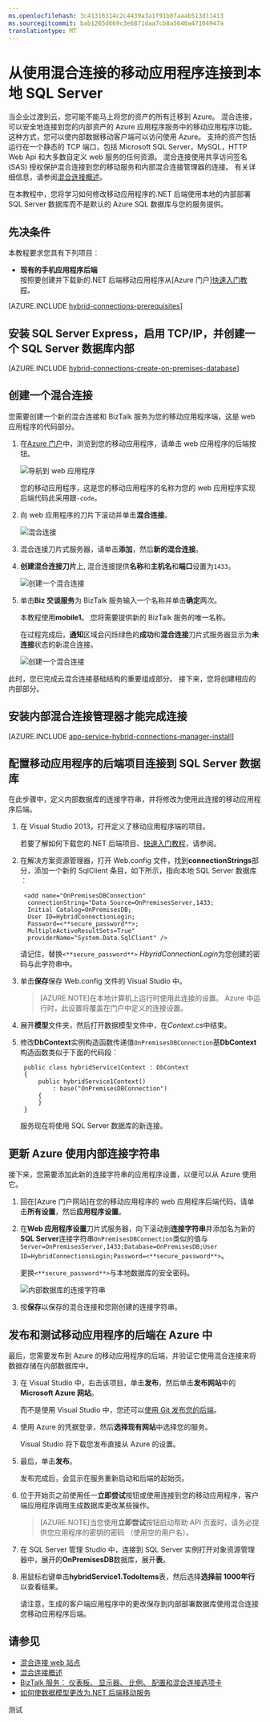 ```yaml
---
ms.openlocfilehash: 3c41316314c2c4439a3a1f91b8faaab513d11413
ms.sourcegitcommit: bab1265d669c3e6871daa7cb8a5640a47104947a
translationtype: MT
---
```

<properties
    pageTitle="连接到使用混合连接本地 SQL Server 的 Azure 的移动应用程序 |Microsoft Azure"
    description="了解如何连接到内部部署 SQL Server 中使用混合连接的应用程序服务移动应用程序"
    services="app-service\mobile"
    documentationCenter=""
    authors="ggailey777"
    manager="dwrede"
    editor=""/>

<tags
    ms.service="app-service-mobile"
    ms.workload="mobile"
    ms.tgt_pltfrm="na"
    ms.devlang="multiple"
    ms.topic="get-started-article"
    ms.date="07/30/2015"
    ms.author="glenga"/>


# 从使用混合连接的移动应用程序连接到本地 SQL Server

当企业过渡到云，您可能不能马上将您的资产的所有迁移到 Azure。 混合连接，可以安全地连接到您的内部资产的 Azure 应用程序服务中的移动应用程序功能。 这种方式，您可以使内部数据移动客户端可以访问使用 Azure。 支持的资产包括运行在一个静态的 TCP 端口，包括 Microsoft SQL Server，MySQL，HTTP Web Api 和大多数自定义 web 服务的任何资源。 混合连接使用共享访问签名 (SAS) 授权保护混合连接到您的移动服务和内部混合连接管理器的连接。 有关详细信息，请参阅[混合连接概述](../integration-hybrid-connection-overview.md)。

在本教程中，您将学习如何修改移动应用程序的.NET 后端使用本地的内部部署 SQL Server 数据库而不是默认的 Azure SQL 数据库与您的服务提供。

## 先决条件 ##

本教程要求您具有下列项目︰

- **现有的手机应用程序后端** <br/>按照要创建并下载新的.NET 后端移动应用程序从[Azure 门户][快速入门教程](app-service-mobile-dotnet-backend-windows-store-dotnet-get-started-preview.md)。

[AZURE.INCLUDE [hybrid-connections-prerequisites](../../includes/hybrid-connections-prerequisites.md)]

## 安装 SQL Server Express，启用 TCP/IP，并创建一个 SQL Server 数据库内部

[AZURE.INCLUDE [hybrid-connections-create-on-premises-database](../../includes/hybrid-connections-create-on-premises-database.md)]

## 创建一个混合连接

您需要创建一个新的混合连接和 BizTalk 服务为您的移动应用程序端，这是 web 应用程序的代码部分。

1. 在[Azure 门户]中，浏览到您的移动应用程序，请单击 web 应用程序的后端按钮。

    ![导航到 web 应用程序](./media/app-service-mobile-dotnet-backend-hybrid-connections-get-started-preview/mobile-app-link-to-web-app-backend.png)

    您的移动应用程序，这是您的移动应用程序的名称为您的 web 应用程序实现后端代码此采用跟`-code`。

2. 向 web 应用程序的刀片下滚动并单击**混合连接**。

    ![混合连接](./media/app-service-mobile-dotnet-backend-hybrid-connections-get-started-preview/start-hybrid-connection.png)

2. 混合连接刀片式服务器，请单击**添加**，然后**新的混合连接**。

3. **创建混合连接刀片**上, 混合连接提供**名称**和**主机名**和**端口**设置为`1433`。

    ![创建一个混合连接](./media/app-service-mobile-dotnet-backend-hybrid-connections-get-started-preview/create-hybrid-connection.png)

4. 单击**Biz 交谈服务**为 BizTalk 服务输入一个名称并单击**确定**两次。

    本教程使用**mobile1**。 您将需要提供新的 BizTalk 服务的唯一名称。

    在过程完成后，**通知**区域会闪烁绿色的**成功**和**混合连接**刀片式服务器显示为**未连接**状态的新混合连接。

    ![创建一个混合连接](./media/app-service-mobile-dotnet-backend-hybrid-connections-get-started-preview/hybrid-connection-created.png)

此时，您已完成云混合连接基础结构的重要组成部分。 接下来，您将创建相应的内部部分。

## 安装内部混合连接管理器才能完成连接

[AZURE.INCLUDE [app-service-hybrid-connections-manager-install](../../includes/app-service-hybrid-connections-manager-install.md)]

## 配置移动应用程序的后端项目连接到 SQL Server 数据库

在此步骤中，定义内部数据库的连接字符串，并将修改为使用此连接的移动应用程序后端。

1. 在 Visual Studio 2013，打开定义了移动应用程序端的项目。

    若要了解如何下载您的.NET 后端项目、[快速入门教程](app-service-mobile-dotnet-backend-windows-store-dotnet-get-started-preview.md)，请参阅。

2. 在解决方案资源管理器，打开 Web.config 文件，找到**connectionStrings**部分，添加一个新的 SqlClient 条目，如下所示，指向本地 SQL Server 数据库︰

        <add name="OnPremisesDBConnection"
         connectionString="Data Source=OnPremisesServer,1433;
         Initial Catalog=OnPremisesDB;
         User ID=HybridConnectionLogin;
         Password=<**secure_password**>;
         MultipleActiveResultSets=True"
         providerName="System.Data.SqlClient" />

    请记住，替换`<**secure_password**>` *HbyridConnectionLogin*为您创建的密码与此字符串中。

3. 单击**保存**保存 Web.config 文件的 Visual Studio 中。

    > [AZURE.NOTE]在本地计算机上运行时使用此连接的设置。 Azure 中运行时，此设置将覆盖在门户中定义的连接设置。

4. 展开**模型**文件夹，然后打开数据模型文件中，在*Context.cs*中结束。

6. 修改**DbContext**实例构造函数传递值`OnPremisesDBConnection`基**DbContext**构造函数类似于下面的代码段︰

        public class hybridService1Context : DbContext
        {
            public hybridService1Context()
                : base("OnPremisesDBConnection")
            {
            }
        }

    服务现在将使用 SQL Server 数据库的新连接。

## 更新 Azure 使用内部连接字符串

接下来，您需要添加此新的连接字符串的应用程序设置，以便可以从 Azure 使用它。  

1. 回在[Azure 门户网站]在您的移动应用程序的 web 应用程序后端代码，请单击**所有设置**，然后**应用程序设置**。

3. 在**Web 应用程序设置**刀片式服务器，向下滚动到**连接字符串**并添加名为新的**SQL Server**连接字符串`OnPremisesDBConnection`类似的值与`Server=OnPremisesServer,1433;Database=OnPremisesDB;User ID=HybridConnectionsLogin;Password=<**secure_password**>`。

    更换`<**secure_password**>`与本地数据库的安全密码。

    ![内部数据库的连接字符串](./media/app-service-mobile-dotnet-backend-hybrid-connections-get-started-preview/set-sql-server-database-connection.png)

2. 按**保存**以保存的混合连接和您刚创建的连接字符串。

## 发布和测试移动应用程序的后端在 Azure 中

最后，您需要发布到 Azure 的移动应用程序的后端，并验证它使用混合连接来将数据存储在内部数据库中。

3. 在 Visual Studio 中，右击该项目，单击**发布**，然后单击**发布网站**中的**Microsoft Azure 网站**。

    而不是使用 Visual Studio 中，您还可以[使用 Git 发布您的后端](mobile-services-dotnet-backend-store-code-source-control.md)。

2. 使用 Azure 的凭据登录，然后**选择现有网站**中选择您的服务。

    Visual Studio 将下载您发布直接从 Azure 的设置。

3. 最后，单击**发布**。

    发布完成后，会显示在服务重新启动和后端的起始页。

4. 位于开始页之前使用任一**立即尝试**按钮或使用连接到您的移动应用程序，客户端应用程序调用生成数据库更改某些操作。

    >[AZURE.NOTE]当您使用**立即尝试**按钮启动帮助 API 页面时，请务必提供您应用程序的密钥的密码 （使用空的用户名）。

4. 在 SQL Server 管理 Studio 中，连接到 SQL Server 实例打开对象资源管理器中，展开的**OnPremisesDB**数据库，展开**表**。

5. 用鼠标右键单击**hybridService1.TodoItems**表，然后选择**选择前 1000年行**以查看结果。

    请注意，生成的客户端应用程序中的更改保存到内部部署数据库使用混合连接您移动应用程序后端。

## 请参见 ##

+ [混合连接 web 站点](../../services/biztalk-services/)
+ [混合连接概述](../integration-hybrid-connection-overview.md)
+ [BizTalk 服务︰ 仪表板、 显示器、 比例、 配置和混合连接选项卡](../biztalk-dashboard-monitor-scale-tabs.md)
+ [如何使数据模型更改为.NET 后端移动服务](../mobile-services-dotnet-backend-how-to-use-code-first-migrations.md)

<!-- IMAGES -->


<!-- Links -->
[Azure 门户]: https://portal.azure.com/
[Azure 的管理门户]: http://go.microsoft.com/fwlink/p/?linkid=213885
[开始使用移动服务]: ../mobile-services-dotnet-backend-windows-store-dotnet-get-started.md

测试
